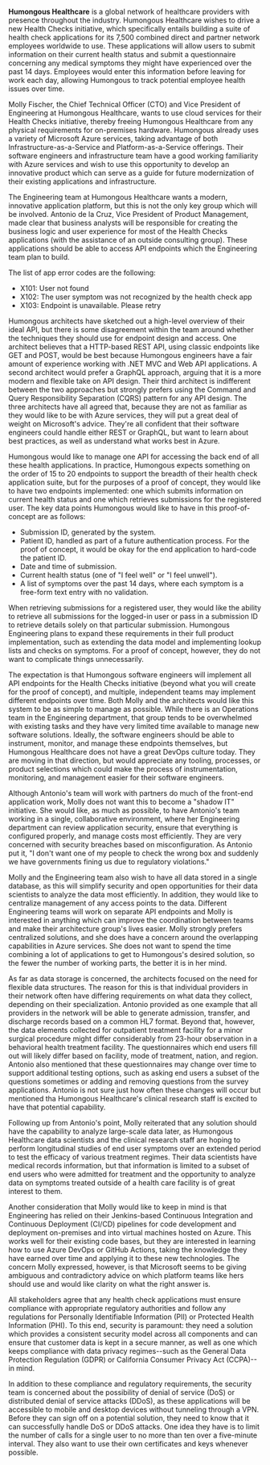 **Humongous Healthcare** is a global network of healthcare providers with presence throughout the industry.  Humongous Healthcare wishes to drive a new Health Checks initiative, which specifically entails building a suite of health check applications for its 7,500 combined direct and partner network employees worldwide to use.  These applications will allow users to submit information on their current health status and submit a questionnaire concerning any medical symptoms they might have experienced over the past 14 days.  Employees would enter this information before leaving for work each day, allowing Humongous to track potential employee health issues over time.

Molly Fischer, the Chief Technical Officer (CTO) and Vice President of Engineering at Humongous Healthcare, wants to use cloud services for their Health Checks initiative, thereby freeing Humongous Healthcare from any physical requirements for on-premises hardware.  Humongous already uses a variety of Microsoft Azure services, taking advantage of both Infrastructure-as-a-Service and Platform-as-a-Service offerings.  Their software engineers and infrastructure team have a good working familiarity with Azure services and wish to use this opportunity to develop an innovative product which can serve as a guide for future modernization of their existing applications and infrastructure.

The Engineering team at Humongous Healthcare wants a modern, innovative application platform, but this is not the only key group which will be involved.  Antonio de la Cruz, Vice President of Product Management, made clear that business analysts will be responsible for creating the business logic and user experience for most of the Health Checks applications (with the assistance of an outside consulting group).  These applications should be able to access API endpoints which the Engineering team plan to build.

The list of app error codes are the following:
- X101: User not found
- X102: The user symptom was not recognized by the health check app
- X103: Endpoint is unavailable. Please retry

Humongous architects have sketched out a high-level overview of their ideal API, but there is some disagreement within the team around whether the techniques they should use for endpoint design and access.  One architect believes that a HTTP-based REST API, using classic endpoints like GET and POST, would be best because Humongous engineers have a fair amount of experience working with .NET MVC and Web API applications.  A second architect would prefer a GraphQL approach, arguing that it is a more modern and flexible take on API design.  Their third architect is indifferent between the two approaches but strongly prefers using the Command and Query Responsibility Separation (CQRS) pattern for any API design.  The three architects have all agreed that, because they are not as familiar as they would like to be with Azure services, they will put a great deal of weight on Microsoft's advice.  They're all confident that their software engineers could handle either REST or GraphQL, but want to learn about best practices, as well as understand what works best in Azure.

Humongous would like to manage one API for accessing the back end of all these health applications. In practice, Humongous expects something on the order of 15 to 20 endpoints to support the breadth of their health check application suite, but for the purposes of a proof of concept, they would like to have two endpoints implemented:  one which submits information on current health status and one which retrieves submissions for the registered user.  The key data points Humongous would like to have in this proof-of-concept are as follows:

- Submission ID, generated by the system.
- Patient ID, handled as part of a future authentication process.  For the proof of concept, it would be okay for the end application to hard-code the patient ID.
- Date and time of submission.
- Current health status (one of "I feel well" or "I feel unwell").
- A list of symptoms over the past 14 days, where each symptom is a free-form text entry with no validation.

When retrieving submissions for a registered user, they would like the ability to retrieve all submissions for the logged-in user or pass in a submission ID to retrieve details solely on that particular submission.  Humongous Engineering plans to expand these requirements in their full product implementation, such as extending the data model and implementing lookup lists and checks on symptoms.  For a proof of concept, however, they do not want to complicate things unnecessarily.

The expectation is that Humongous software engineers will implement all API endpoints for the Health Checks initiative (beyond what you will create for the proof of concept), and multiple, independent teams may implement different endpoints over time.  Both Molly and the architects would like this system to be as simple to manage as possible. While there is an Operations team in the Engineering department, that group tends to be overwhelmed with existing tasks and they have very limited time available to manage new software solutions.  Ideally, the software engineers should be able to instrument, monitor, and manage these endpoints themselves, but Humongous Healthcare does not have a great DevOps culture today.  They are moving in that direction, but would appreciate any tooling, processes, or product selections which could make the process of instrumentation, monitoring, and management easier for their software engineers.

Although Antonio's team will work with partners do much of the front-end application work, Molly does not want this to become a "shadow IT" initiative.  She would like, as much as possible, to have Antonio's team working in a single, collaborative environment, where her Engineering department can review application security, ensure that everything is configured properly, and manage costs most efficiently.  They are very concerned with security breaches based on misconfiguration.  As Antonio put it, "I don't want one of my people to check the wrong box and suddenly we have governments fining us due to regulatory violations." 

Molly and the Engineering team also wish to have all data stored in a single database, as this will simplify security and open opportunities for their data scientists to analyze the data most efficiently.  In addition, they would like to centralize management of any access points to the data.  Different Engineering teams will work on separate API endpoints and Molly is interested in anything which can improve the coordination between teams and make their architecture group's lives easier.  Molly strongly prefers centralized solutions, and she does have a concern around the overlapping capabilities in Azure services.  She does not want to spend the time combining a lot of applications to get to Humongous's desired solution, so the fewer the number of working parts, the better it is in her mind.

As far as data storage is concerned, the architects focused on the need for flexible data structures.  The reason for this is that individual providers in their network often have differing requirements on what data they collect, depending on their specialization.  Antonio provided as one example that all providers in the network will be able to generate admission, transfer, and discharge records based on a common HL7 format.  Beyond that, however, the data elements collected for outpatient treatment facility for a minor surgical procedure might differ considerably from 23-hour observation in a behavioral health treatment facility. The questionnaires which end users fill out will likely differ based on facility, mode of treatment, nation, and region.  Antonio also mentioned that these questionnaires may change over time to support additional testing options, such as asking end users a subset of the questions sometimes or adding and removing questions from the survey applications.  Antonio is not sure just how often these changes will occur but mentioned tha Humongous Healthcare's clinical research staff is excited to have that potential capability.

Following up from Antonio's point, Molly reiterated that any solution should have the capability to analyze large-scale data later, as Humongous Healthcare data scientists and the clinical research staff are hoping to perform longitudinal studies of end user symptoms over an extended period to test the efficacy of various treatment regimes.  Their data scientists have medical records information, but that information is limited to a subset of end users who were admitted for treatment and the opportunity to analyze data on symptoms treated outside of a health care facility is of great interest to them.

Another consideration that Molly would like to keep in mind is that Engineering has relied on their Jenkins-based Continuous Integration and Continuous Deployment (CI/CD) pipelines for code development and deployment on-premises and into virtual machines hosted on Azure.  This works well for their existing code bases, but they are interested in learning how to use Azure DevOps or GitHub Actions, taking the knowledge they have earned over time and applying it to these new technologies.  The concern Molly expressed, however, is that Microsoft seems to be giving ambiguous and contradictory advice on which platform teams like hers should use and would like clarity on what the right answer is.

All stakeholders agree that any health check applications must ensure compliance with appropriate regulatory authorities and follow any regulations for Personally Identifiable Information (PII) or Protected Health Information (PHI).  To this end, security is paramount:  they need a solution which provides a consistent security model across all components and can ensure that customer data is kept in a secure manner, as well as one which keeps compliance with data privacy regimes--such as the General Data Protection Regulation (GDPR) or California Consumer Privacy Act (CCPA)--in mind.

In addition to these compliance and regulatory requirements, the security team is concerned about the possibility of denial of service (DoS) or distributed denial of service attacks (DDoS), as these applications will be accessible to mobile and desktop devices without tunneling through a VPN.  Before they can sign off on a potential solution, they need to know that it can successfully handle DoS or DDoS attacks.  One idea they have is to limit the number of calls for a single user to no more than ten over a five-minute interval.  They also want to use their own certificates and keys whenever possible.
